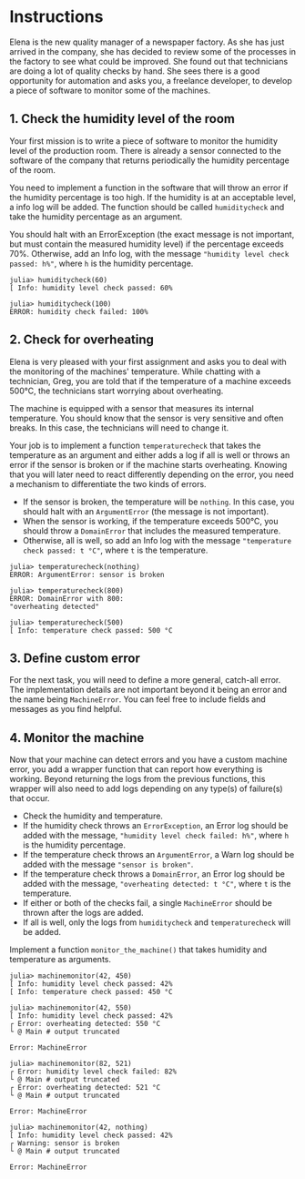 # Instructions

Elena is the new quality manager of a newspaper factory. 
As she has just arrived in the company, she has decided to review some of the processes in the factory to see what could be improved. 
She found out that technicians are doing a lot of quality checks by hand. She sees there is a good opportunity for automation and asks you, a freelance developer, to develop a piece of software to monitor some of the machines.

## 1. Check the humidity level of the room

Your first mission is to write a piece of software to monitor the humidity level of the production room. There is already a sensor connected to the software of the company that returns periodically the humidity percentage of the room.

You need to implement a function in the software that will throw an error if the humidity percentage is too high.
If the humidity is at an acceptable level, a info log will be added.
The function should be called `humiditycheck` and take the humidity percentage as an argument.

You should halt with an ErrorException (the exact message is not important, but must contain the measured humidity level) if the percentage exceeds 70%. 
Otherwise, add an Info log, with the message `"humidity level check passed: h%"`, where `h` is the humidity percentage.

```julia-repl
julia> humiditycheck(60)
[ Info: humidity level check passed: 60%
```

```julia-repl
julia> humiditycheck(100)
ERROR: humidity check failed: 100%
```

## 2. Check for overheating

Elena is very pleased with your first assignment and asks you to deal with the monitoring of the machines' temperature.
While chatting with a technician, Greg, you are told that if the temperature of a machine exceeds 500°C, the technicians start worrying about overheating.

The machine is equipped with a sensor that measures its internal temperature.
You should know that the sensor is very sensitive and often breaks.
In this case, the technicians will need to change it.

Your job is to implement a function `temperaturecheck` that takes the temperature as an argument and either adds a log if all is well or throws an error if the sensor is broken or if the machine starts overheating.
Knowing that you will later need to react differently depending on the error, you need a mechanism to differentiate the two kinds of errors.

- If the sensor is broken, the temperature will be `nothing`.
  In this case, you should halt with an `ArgumentError` (the message is not important).
- When the sensor is working, if the temperature exceeds 500°C, you should throw a `DomainError` that includes the measured temperature.
- Otherwise, all is well, so add an Info log with the message `"temperature check passed: t °C"`, where `t` is the temperature.

```julia-repl
julia> temperaturecheck(nothing)
ERROR: ArgumentError: sensor is broken

julia> temperaturecheck(800)
ERROR: DomainError with 800:
"overheating detected"

julia> temperaturecheck(500)
[ Info: temperature check passed: 500 °C
```

## 3. Define custom error

For the next task, you will need to define a more general, catch-all error.
The implementation details are not important beyond it being an error and the name being `MachineError`.
You can feel free to include fields and messages as you find helpful.

## 4. Monitor the machine

Now that your machine can detect errors and you have a custom machine error, you add a wrapper function that can report how everything is working.
Beyond returning the logs from the previous functions, this wrapper will also need to add logs depending on any type(s) of failure(s) that occur.

- Check the humidity and temperature.
- If the humidity check throws an `ErrorException`, an Error log should be added with the message, `"humidity level check failed: h%"`, where `h` is the humidity percentage.
- If the temperature check throws an `ArgumentError`, a Warn log should be added with the message `"sensor is broken"`.
- If the temperature check throws a `DomainError`, an Error log should be added with the message, `"overheating detected: t °C"`, where `t` is the temperature.
- If either or both of the checks fail, a single `MachineError` should be thrown after the logs are added.
- If all is well, only the logs from `humiditycheck` and `temperaturecheck` will be added.

Implement a function `monitor_the_machine()` that takes humidity and temperature as arguments.

```julia-repl
julia> machinemonitor(42, 450)
[ Info: humidity level check passed: 42%
[ Info: temperature check passed: 450 °C

julia> machinemonitor(42, 550)
[ Info: humidity level check passed: 42%
┌ Error: overheating detected: 550 °C
└ @ Main # output truncated

Error: MachineError

julia> machinemonitor(82, 521)
┌ Error: humidity level check failed: 82%
└ @ Main # output truncated
┌ Error: overheating detected: 521 °C
└ @ Main # output truncated

Error: MachineError

julia> machinemonitor(42, nothing)
[ Info: humidity level check passed: 42%
┌ Warning: sensor is broken
└ @ Main # output truncated

Error: MachineError
```
